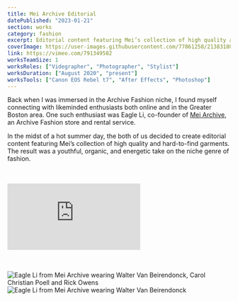 ```yaml
---
title: Mei Archive Editorial
datePublished: "2023-01-21"
section: works
category: fashion
excerpt: Editorial content featuring Mei’s collection of high quality and hard-to-find garments.
coverImage: https://user-images.githubusercontent.com/77861258/213831808-d75fab61-7769-44ef-ae66-65175d7c3cbd.jpg
link: https://vimeo.com/791349582
worksTeamSize: 1
worksRoles: ["Videgrapher", "Photographer", "Stylist"]
worksDuration: ["August 2020", "present"]
worksTools: ["Canon EOS Rebel t7", "After Effects", "Photoshop"]
---
```


Back when I was immersed in the Archive Fashion niche, I found myself connecting with likeminded enthusiasts both online and in the Greater Boston area. One such enthusiast was Eagle Li, co-founder of [Mei Archive](https://www.instagram.com/mei_archive/?hl=en), an Archive Fashion store and rental service.

In the midst of a hot summer day, the both of us decided to create editorial content featuring Mei’s collection of high quality and hard-to-find garments. The result was a youthful, organic, and energetic take on the niche genre of fashion.

<br/>
<br/>

<iframe src="https://player.vimeo.com/video/791349582?h=5163db8b41&amp;badge=0&amp;autopause=0&amp;player_id=0&amp;app_id=58479" frameborder="0" allow="autoplay; fullscreen; picture-in-picture" allowfullscreen title="&amp;#039;Test Shots&amp;#039; Archive Fashion Editorial Video"></iframe>

<br/>
<br/>
<br/>

<Image 
    src="https://user-images.githubusercontent.com/77861258/213831485-4c6c256a-5588-49ad-93e1-cbaac862d7e9.jpg" 
    alt="Eagle Li from Mei Archive wearing Walter Van Beirendonck, Carol Christian Poell and Rick Owens" 
    aspectRatio="3:4"
/>
<br/>
<Image
    src="https://user-images.githubusercontent.com/77861258/213831808-d75fab61-7769-44ef-ae66-65175d7c3cbd.jpg"
    alt="Eagle Li from Mei Archive wearing Walter Van Beirendonck"
    aspectRatio="4:3"
/>
